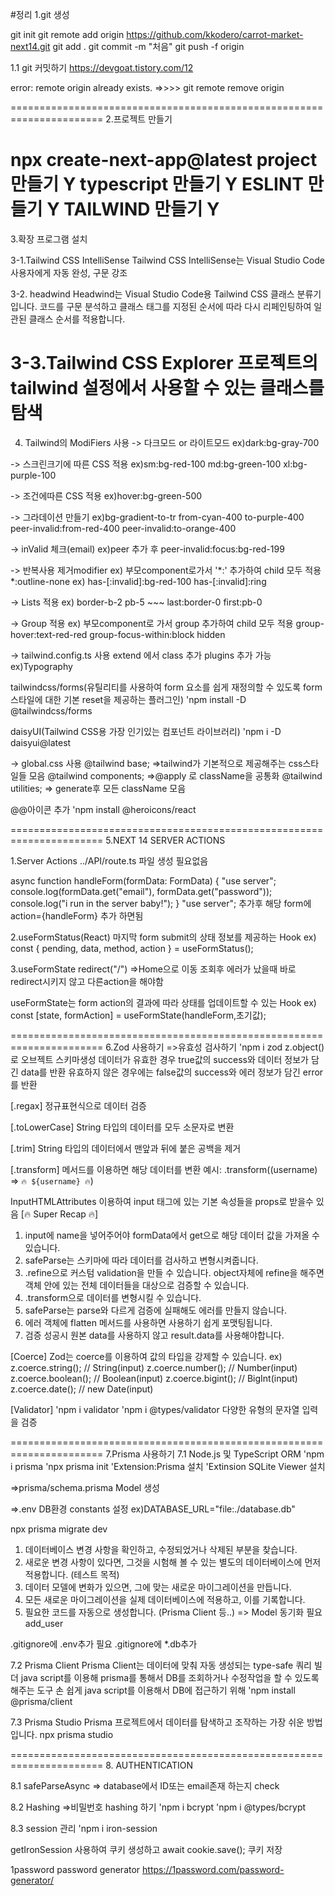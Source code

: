 #정리
1.git 생성

git init
git remote add origin https://github.com/kkodero/carrot-market-next14.git
git add .
git commit -m "처음"
git push -f origin

1.1 git 커밋하기
https://devgoat.tistory.com/12

 error: remote origin already exists.
=>>>>	git remote remove origin

======================================================================
2.프로젝트 만들기

npx create-next-app@latest
project 만들기 Y
typescript 만들기 Y
ESLINT 만들기 Y
TAILWIND 만들기 Y
======================================================================
3.확장 프로그램 설치

3-1.Tailwind CSS IntelliSense
Tailwind CSS IntelliSense는 
Visual Studio Code 사용자에게 자동 완성, 구문 강조

3-2. headwind
Headwind는 Visual Studio Code용 Tailwind CSS 클래스 분류기입니다.
코드를 구문 분석하고 클래스 태그를 지정된 순서에 따라 다시 리페인팅하여 
일관된 클래스 순서를 적용합니다.

3-3.Tailwind CSS Explorer
프로젝트의 tailwind 설정에서 사용할 수 있는 클래스를 탐색
======================================================================

4. Tailwind의 ModiFiers 사용
-> 다크모드 or 라이트모드 
ex)dark:bg-gray-700

-> 스크린크기에 따른 CSS 적용
ex)sm:bg-red-100
   md:bg-green-100
   xl:bg-purple-100
   
-> 조건에따른 CSS 적용 
ex)hover:bg-green-500

-> 그라데이션 만들기
ex)bg-gradient-to-tr 
from-cyan-400 
to-purple-400 
peer-invalid:from-red-400 
peer-invalid:to-orange-400

-> inValid 체크(email)
ex)peer 추가 후
   peer-invalid:focus:bg-red-199

-> 반복사용 제거modifier
ex) 부모component로가서 '*:' 추가하여 child 모두 적용
    *:outline-none
ex) has-[:invalid]:bg-red-100
	has-[:invalid]:ring

-> Lists 적용
ex) border-b-2 pb-5 ~~~
	last:border-0
	first:pb-0

-> Group 적용
ex)	부모component로 가서 group 추가하여 child 모두 적용
	group-hover:text-red-red
	group-focus-within:block hidden

-> tailwind.config.ts 사용
extend 에서 class 추가 
plugins 추가 가능
ex)Typography

tailwindcss/forms(유틸리티를 사용하여 form 요소를 쉽게 재정의할 수 있도록 
form 스타일에 대한 기본 reset을 제공하는 플러그인)
'npm install -D @tailwindcss/forms

daisyUI(Tailwind CSS용 가장 인기있는 컴포넌트 라이브러리)
'npm i -D daisyui@latest

-> global.css 사용
@tailwind base;
=>tailwind가 기본적으로 제공해주는 css스타일들 모음
@tailwind components;
=>@apply 로 className을 공통화
@tailwind utilities;
=> generate후 모든 className 모음

@@아이콘 추가
'npm install @heroicons/react

======================================================================
5.NEXT 14 SERVER ACTIONS

1.Server Actions
../API/route.ts 파일 생성 필요없음
  
  async function handleForm(formData: FormData) {
    "use server";
    console.log(formData.get("email"), formData.get("password"));
    console.log("i run in the server baby!");
  }
  "use server"; 추가후
 해당 form에	action={handleForm} 추가 하면됨
 
2.useFormStatus(React)
마지막 form submit의 상태 정보를 제공하는 Hook
ex) const { pending, data, method, action } = useFormStatus();

3.useFormState
redirect("/")		=>Home으로 이동
조회후 에러가 났을때 바로 redirect시키지 않고 다른action을 해야함

useFormState는 form action의 결과에 따라 상태를 업데이트할 수 있는 Hook
ex) const [state, formAction] = useFormState(handleForm,초기값);

======================================================================
6.Zod 사용하기
=>유효성 검사하기
'npm i zod
z.object() 로 오브젝트 스키마생성
데이터가 유효한 경우 true값의 success와 데이터 정보가 담긴 data를 반환
유효하지 않은 경우에는 false값의 success와 에러 정보가 담긴 error를 반환

[.regax]
정규표현식으로 데이터 검증

[.toLowerCase]
String 타입의 데이터를 모두 소문자로 변환

[.trim]
String 타입의 데이터에서 맨앞과 뒤에 붙은 공백을 제거

[.transform]
메서드를 이용하면 해당 데이터를 변환
예시: .transform((username) => `🔥 ${username} 🔥`)

InputHTMLAttributes 이용하여 input 태그에 있는 기본 속성들을 props로 받을수 있음
[🔥 Super Recap 🔥]
1. input에 name을 넣어주어야 formData에서 get으로 해당 데이터 값을 가져올 수 있습니다.
2. safeParse는 스키마에 따라 데이터를 검사하고 변형시켜줍니다.
3. .refine으로 커스텀 validation을 만들 수 있습니다.
object자체에 refine을 해주면 객체 안에 있는 전체 데이터들을 대상으로 검증할 수 있습니다.
4. .transform으로 데이터를 변형시킬 수 있습니다.
5. safeParse는 parse와 다르게 검증에 실패해도 에러를 만들지 않습니다.
6. 에러 객체에 flatten 메서드를 사용하면 사용하기 쉽게 포맷팅됩니다.
7. 검증 성공시 원본 data를 사용하지 않고 result.data를 사용해야합니다.

[Coerce]
Zod는 coerce를 이용하여 값의 타입을 강제할 수 있습니다.
ex)
z.coerce.string(); // String(input)
z.coerce.number(); // Number(input)
z.coerce.boolean(); // Boolean(input)
z.coerce.bigint(); // BigInt(input)
z.coerce.date(); // new Date(input)

[Validator]
'npm i validator
'npm i @types/validator
다양한 유형의 문자열 입력을 검증

======================================================================
7.Prisma 사용하기
7.1
Node.js 및 TypeScript ORM
'npm i prisma
'npx prisma init
'Extension:Prisma 설치
'Extinsion SQLite Viewer 설치

=>prisma/schema.prisma
Model 생성

=>.env
DB환경 constants 설정
ex)DATABASE_URL="file:./database.db"

npx prisma migrate dev
1. 데이터베이스 변경 사항을 확인하고, 수정되었거나 삭제된 부분을 찾습니다.
2. 새로운 변경 사항이 있다면, 그것을 시험해 볼 수 있는 별도의 데이터베이스에 먼저 적용합니다. (테스트 목적)
3. 데이터 모델에 변화가 있으면, 그에 맞는 새로운 마이그레이션을 만듭니다.
4. 모든 새로운 마이그레이션을 실제 데이터베이스에 적용하고, 이를 기록합니다.
5. 필요한 코드를 자동으로 생성합니다. (Prisma Client 등..)
=> Model 동기화 필요
add_user 

.gitignore에 .env추가 필요
.gitignore에 *.db추가

7.2 
Prisma Client
Prisma Client는 데이터에 맞춰 자동 생성되는 type-safe 쿼리 빌더
java script를 이용해 prisma를 통해서 DB를 조회하거나 수정작업을 할 수 있도록 해주는 도구
손 쉽게 java script를 이용해서 DB에 접근하기 위해
'npm install @prisma/client

7.3
Prisma Studio
Prisma 프로젝트에서 데이터를 탐색하고 조작하는 가장 쉬운 방법입니다.
npx prisma studio

======================================================================
8. AUTHENTICATION

8.1 safeParseAsync
=> database에서 ID또는 email존재 하는지 check

8.2 Hashing
=>비밀번호 hashing 하기
'npm i bcrypt
'npm i @types/bcrypt

8.3 session 관리
'npm i iron-session

getIronSession 사용하여 쿠키 생성하고
await cookie.save(); 쿠키 저장

1password password generator
https://1password.com/password-generator/